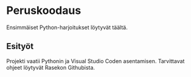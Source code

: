 # Peruskoodaus
Ensimmäiset Python-harjoitukset löytyvät täältä.

## Esityöt
Projekti vaatii Pythonin ja Visual Studio Coden asentamisen.
Tarvittavat ohjeet löytyvät Rasekon Githubista.